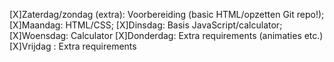 [X]Zaterdag/zondag (extra): Voorbereiding (basic HTML/opzetten Git repo!);
[X]Maandag: HTML/CSS;
[X]Dinsdag: Basis JavaScript/calculator;
[X]Woensdag: Calculator
[X]Donderdag: Extra requirements (animaties etc.)
[X]Vrijdag : Extra requirements
